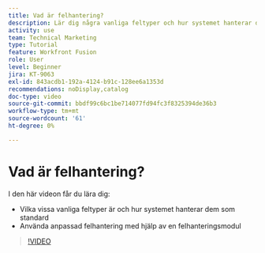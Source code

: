 ```yaml
---
title: Vad är felhantering?
description: Lär dig några vanliga feltyper och hur systemet hanterar dem som standard. Lär dig sedan hur du använder anpassad felhantering i  [!DNL Adobe Workfront Fusion].
activity: use
team: Technical Marketing
type: Tutorial
feature: Workfront Fusion
role: User
level: Beginner
jira: KT-9063
exl-id: 843acdb1-192a-4124-b91c-128ee6a1353d
recommendations: noDisplay,catalog
doc-type: video
source-git-commit: bbdf99c6bc1be714077fd94fc3f8325394de36b3
workflow-type: tm+mt
source-wordcount: '61'
ht-degree: 0%

---
```


# Vad är felhantering?

I den här videon får du lära dig:

* Vilka vissa vanliga feltyper är och hur systemet hanterar dem som standard
* Använda anpassad felhantering med hjälp av en felhanteringsmodul

>[!VIDEO](https://video.tv.adobe.com/v/335304/?quality=12&learn=on&enablevpops=1)
